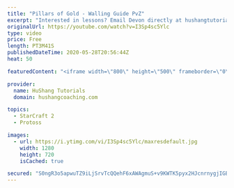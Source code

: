 ```yaml
---
title: "Pillars of Gold - Walling Guide PvZ"
excerpt: "Interested in lessons? Email Devon directly at hushangtutorials@outlook.com ------------------------------------------------------------------------------------------------------- Want to support HuShang Tutorials directly? Patreon is a website where you can contribute a monthly donation that will help"
originalUrl: https://youtube.com/watch?v=I3Sp4sc5Ylc
type: video
price: Free
length: PT3M41S
publishedDateTime: 2020-05-28T20:56:44Z
heat: 50

featuredContent: "<iframe width=\"800\" height=\"500\" frameborder=\"0\" src=\"https://www.youtube.com/embed/I3Sp4sc5Ylc\" allow=\"accelerometer; autoplay; encrypted-media; gyroscope; picture-in-picture\" allowfullscreen></iframe>"

provider:
  name: HuShang Tutorials
  domain: hushangcoaching.com

topics:
  - StarCraft 2
  - Protoss

images:
  - url: https://i.ytimg.com/vi/I3Sp4sc5Ylc/maxresdefault.jpg
    width: 1280
    height: 720
    isCached: true

secured: "S0ngR3o5apwuTZ9iLjSrvTcQQehF6xAWAgmuS+v9KWTK5pyx2HJcnrnygjIGBf9rS7ggIgsbM7e2El7c8NNIoghSY1OYce1/ESKZLTdacukLsthtnCtqWYBzBm5+ajy8fB6vhMurdpGi8WmqVF8y6GXxx7VDIcrlVzmzNeS9BTLNUkgDfmo0xj2bs29HPZW4neDh0E77onHAVv7EMO7cKaHTRk1KqtLs1c5zWkKtm6MS0cTU1MVaT+UbZlgfJ3C/JJtxokFP5TBypiUOsCsIC218ejt6zmxsZWPqlHbahn2pDumlyntkeo6/Ya06j2tHEe838vDzO7SbbXWMXiEKLbU8WNV6vgs1KW+GMuqL/kkKwrE9ukgqRtpb7EktifwP6dbEvz/O5zVhL479j6xjlzmAaxsV7TCkKOPPW63NOW8=;NfbZvhU0nm5zITL9HrywNw=="
---
```


